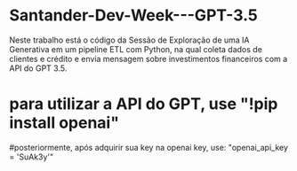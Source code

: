 # Santander-Dev-Week---GPT-3.5

Neste trabalho está o código da Sessão de Exploração de uma IA Generativa em um pipeline ETL com Python, na qual coleta dados
de clientes e crédito e envia mensagem sobre investimentos financeiros com a API do
GPT 3.5.

# para utilizar a API do GPT, use "!pip install openai"
#posteriormente, após adquirir sua key na openai key, use: "openai_api_key = 'SuAk3y'"
